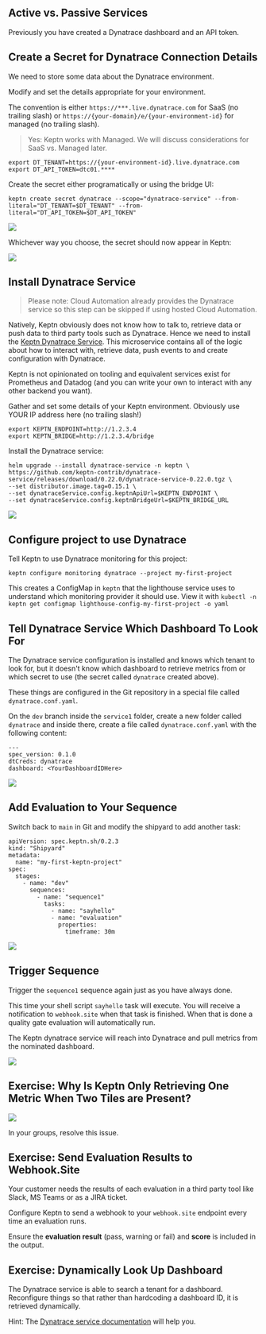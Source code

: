 ## Active vs. Passive Services

Previously you have created a Dynatrace dashboard and an API token.

## Create a Secret for Dynatrace Connection Details

We need to store some data about the Dynatrace environment.

Modify and set the details appropriate for your environment.

The convention is either `https://***.live.dynatrace.com` for SaaS (no trailing slash) or `https://{your-domain}/e/{your-environment-id}` for managed (no trailing slash).

> Yes: Keptn works with Managed. We will discuss considerations for SaaS vs. Managed later.

```
export DT_TENANT=https://{your-environment-id}.live.dynatrace.com
export DT_API_TOKEN=dtc01.****
```

Create the secret either programatically or using the bridge UI:
```
keptn create secret dynatrace --scope="dynatrace-service" --from-literal="DT_TENANT=$DT_TENANT" --from-literal="DT_API_TOKEN=$DT_API_TOKEN"
```

![](assets/images/quality-evaluation-1.png)

Whichever way you choose, the secret should now appear in Keptn:

![](assets/images/quality-evaluation-2.png)

## Install Dynatrace Service

> Please note: Cloud Automation already provides the Dynatrace service so this step can be skipped if using hosted Cloud Automation.

Natively, Keptn obviously does not know how to talk to, retrieve data or push data to third party tools such as Dynatrace. Hence we need to install the [Keptn Dynatrace Service](https://github.com/keptn-contrib/dynatrace-service). This microservice contains all of the logic about how to interact with, retrieve data, push events to and create configuration with Dynatrace.

Keptn is not opinionated on tooling and equivalent services exist for Prometheus and Datadog (and you can write your own to interact with any other backend you want).

Gather and set some details of your Keptn environment. Obviously use YOUR IP address here (no trailing slash!)

```
export KEPTN_ENDPOINT=http://1.2.3.4
export KEPTN_BRIDGE=http://1.2.3.4/bridge
```

Install the Dynatrace service:

```
helm upgrade --install dynatrace-service -n keptn \
https://github.com/keptn-contrib/dynatrace-service/releases/download/0.22.0/dynatrace-service-0.22.0.tgz \
--set distributor.image.tag=0.15.1 \
--set dynatraceService.config.keptnApiUrl=$KEPTN_ENDPOINT \
--set dynatraceService.config.keptnBridgeUrl=$KEPTN_BRIDGE_URL
```

![](assets/images/quality-evaluation-3.png)

## Configure project to use Dynatrace

Tell Keptn to use Dynatrace monitoring for this project:

```
keptn configure monitoring dynatrace --project my-first-project
```

This creates a ConfigMap in `keptn` that the lighthouse service uses to understand which monitoring provider it should use.
View it with `kubectl -n keptn get configmap lighthouse-config-my-first-project -o yaml`

## Tell Dynatrace Service Which Dashboard To Look For

The Dynatrace service configuration is installed and knows which tenant to look for, but it doesn't know which dashboard to retrieve metrics from or which secret to use (the secret called `dynatrace` created above).

These things are configured in the Git repository in a special file called `dynatrace.conf.yaml`.

On the `dev` branch inside the `service1` folder, create a new folder called `dynatrace` and inside there, create a file called `dynatrace.conf.yaml` with the following content:

```
---
spec_version: 0.1.0
dtCreds: dynatrace
dashboard: <YourDashboardIDHere>
```

![](assets/images/quality-evaluation-4.png)

## Add Evaluation to Your Sequence

Switch back to `main` in Git and modify the shipyard to add another task:

```
apiVersion: spec.keptn.sh/0.2.3
kind: "Shipyard"
metadata:
  name: "my-first-keptn-project"
spec:
  stages:
    - name: "dev"
      sequences:
        - name: "sequence1"
          tasks: 
            - name: "sayhello"
            - name: "evaluation"
              properties:
                timeframe: 30m
```

![](assets/images/quality-evaluation-5.png)

## Trigger Sequence

Trigger the `sequence1` sequence again just as you have always done.

This time your shell script `sayhello` task will execute. You will receive a notification to `webhook.site` when that task is finished. When that is done a quality gate evaluation will automatically run.

The Keptn dynatrace service will reach into Dynatrace and pull metrics from the nominated dashboard.

![](assets/images/quality-evaluation-6.png)

## Exercise: Why Is Keptn Only Retrieving One Metric When Two Tiles are Present?

![](assets/images/quality-evaluation-7.png)

In your groups, resolve this issue.

## Exercise: Send Evaluation Results to Webhook.Site

Your customer needs the results of each evaluation in a third party tool like Slack, MS Teams or as a JIRA ticket.

Configure Keptn to send a webhook to your `webhook.site` endpoint every time an evaluation runs.

Ensure the **evaluation result** (pass, warning or fail) and **score** is included in the output.

## Exercise: Dynamically Look Up Dashboard

The Dynatrace service is able to search a tenant for a dashboard. Reconfigure things so that rather than hardcoding a dashboard ID, it is retrieved dynamically.

Hint: The [Dynatrace service documentation](https://github.com/keptn-contrib/dynatrace-service) will help you.
